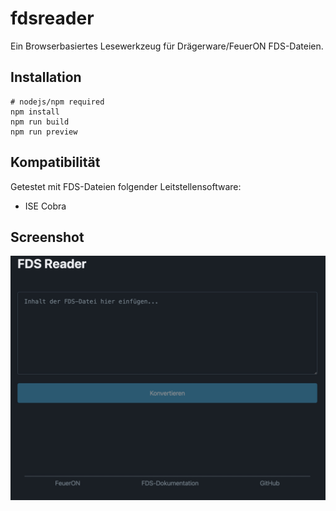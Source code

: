 # fdsreader
Ein Browserbasiertes Lesewerkzeug für Drägerware/FeuerON FDS-Dateien.

## Installation
```shell
# nodejs/npm required
npm install
npm run build
npm run preview
```

## Kompatibilität

Getestet mit FDS-Dateien folgender Leitstellensoftware:

- ISE Cobra

## Screenshot
![Screenshot](./scrn-1.jpg)